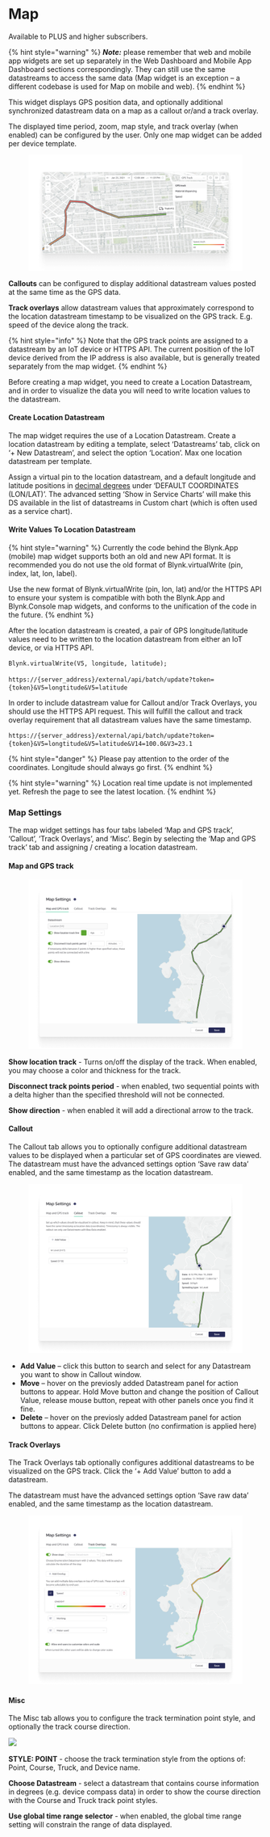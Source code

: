 # Map

Available to PLUS and higher subscribers.

{% hint style="warning" %}
_**Note:**_ please remember that web and mobile app widgets are set up separately in the Web Dashboard and Mobile App Dashboard sections correspondingly. They can still use the same datastreams to access the same data (Map widget is an exception – a different codebase is used for Map on mobile and web).
{% endhint %}

This widget displays GPS position data, and optionally additional synchronized datastream data on a map as a callout or/and a track overlay.&#x20;

The displayed time period, zoom, map style, and track overlay (when enabled) can be configured by the user. Only one map widget can be added per device template.

<figure><img src="../../.gitbook/assets/map-widget.png" alt=""><figcaption></figcaption></figure>

**Callouts** can be configured to display additional datastream values posted at the same time as the GPS data.

**Track overlays** allow datastream values that approximately correspond to the location datastream timestamp to be visualized on the GPS track. E.g. speed of the device along the track.

{% hint style="info" %}
Note that the GPS track points are assigned to a datastream by an IoT device or HTTPS API.  The current position of the IoT device derived from the IP address is also available, but is generally treated separately from the map widget.
{% endhint %}

Before creating a map widget, you need to create a Location Datastream, and in order to visualize the data you will need to write location values to the datastream.

#### Create Location Datastream

The map widget requires the use of a Location Datastream. Create a location datastream by editing a template, select ‘Datastreams’ tab, click on ‘+ New Datastream’, and select the option ‘Location’. Max one location datastream per template.

Assign a virtual pin to the location datastream, and a default longitude and latitude positions in [decimal degrees](https://en.wikipedia.org/wiki/Decimal\_degrees) under ‘DEFAULT COORDINATES (LON/LAT)’. The advanced setting ‘Show in Service Charts’ will make this DS available in the list of datastreams in Custom chart (which is often used as a service chart).

#### Write Values To Location Datastream

{% hint style="warning" %}
Currently the code behind the Blynk.App (mobile) map widget supports both an old and new API format. It is recommended you do not use the old format of Blynk.virtualWrite (pin, index, lat, lon, label).&#x20;

Use the new format of Blynk.virtualWrite (pin, lon, lat) and/or the HTTPS API to ensure your system is compatible with both the Blynk.App and Blynk.Console map widgets, and conforms to the unification of the code in the future.
{% endhint %}

After the location datastream is created, a pair of GPS longitude/latitude values need to be written to the location datastream from either an IoT device, or via HTTPS API.

```
Blynk.virtualWrite(V5, longitude, latitude);

https://{server_address}/external/api/batch/update?token={token}&V5=longtitude&V5=latitude
```

In order to include datastream value for Callout and/or Track Overlays, you should use the HTTPS API request. This will fulfill the callout and track overlay requirement that all datastream values have the same timestamp.

```
https://{server_address}/external/api/batch/update?token={token}&V5=longtitude&V5=latitude&V14=100.0&V3=23.1
```

{% hint style="danger" %}
Please pay attention to the order of the coordinates. Longitude should always go first.
{% endhint %}

{% hint style="warning" %}
Location real time update is not implemented yet. Refresh the page to see the latest location.
{% endhint %}

### Map Settings

The map widget settings has four tabs labeled ‘Map and GPS track’, ‘Callout’, ‘Track Overlays’, and ‘Misc’. Begin by selecting the ‘Map and GPS track’ tab and assigning / creating a location datastream.

#### Map and GPS track

<figure><img src="../../.gitbook/assets/map-widget-map-and-GPS-track-settings.png" alt=""><figcaption></figcaption></figure>

**Show location track** - Turns on/off the display of the track.  When enabled, you may choose a color and thickness for the track.&#x20;

**Disconnect track points period** - when enabled, two sequential points with a delta higher than the specified threshold will not be connected.&#x20;

**Show direction** - when enabled it will add a directional arrow to the track.

#### Callout

The Callout tab allows you to optionally configure additional datastream values to be displayed when a particular set of GPS coordinates are viewed. The datastream must have the advanced settings option ‘Save raw data’ enabled, and the same timestamp as the location datastream.

<figure><img src="../../.gitbook/assets/map-widget-callout-settings.png" alt=""><figcaption></figcaption></figure>

* **Add Value** – click this button to search and select for any Datastream you want to show in Callout window.
* **Move** – hover on the previosly added Datastream panel for action buttons to appear. Hold Move button and change the position of Callout Value, release mouse button, repeat with other panels once you find it fine.
* **Delete** – hover on the previosly added Datastream panel for action buttons to appear. Click Delete button (no confirmation is applied here)

#### Track Overlays

The Track Overlays tab optionally configures additional datastreams to be visualized on the GPS track. Click the ‘+ Add Value’ button to add a datastream.

The datastream must have the advanced settings option ‘Save raw data’ enabled, and the same timestamp as the location datastream.

<figure><img src="../../.gitbook/assets/map-widget-overlay-settings.png" alt=""><figcaption></figcaption></figure>

#### Misc

The Misc tab allows you to configure the track termination point style, and optionally the track course direction.

![](<../../.gitbook/assets/map\_widget\_settings (5) (4) (1) (1) (1) (1) (1) (1) (1).gif>)

**STYLE: POINT** - choose the track termination style from the options of: Point, Course, Truck, and Device name.

**Choose Datastream** - select a datastream that contains course information in degrees (e.g. device compass data) in order to show the course direction with the Course and Truck track point styles.

**Use global time range selector** - when enabled, the global time range setting will constrain the range of data displayed.
